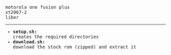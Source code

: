 <pre>motorola one fusion plus<br/>xt2067-2<br/>liber<hr/><ul><li><strong>setup.sh:</strong><br/>creates the required directories</li><li><strong>download.sh:</strong><br/>download the stock rom (zipped) and extract it</li></ul></pre>
